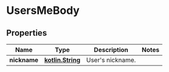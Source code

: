 # UsersMeBody

## Properties
Name | Type | Description | Notes
------------ | ------------- | ------------- | -------------
**nickname** | [**kotlin.String**](.md) | User&#x27;s nickname.  | 
